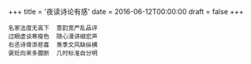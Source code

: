 +++
title = '夜读诗论有感'
date = 2016-06-12T00:00:00
draft = false
+++

```text
名家法度无高下  意韵宽严乱品评
过眼虚谈寒瘦色  随心漫讲细宏声
右丞诗骨添悲喜  羡季文风缺纵横
褒贬向来多臆断  几时标准自分明
```
